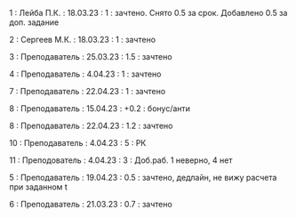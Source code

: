 1 : Лейба П.К. : 18.03.23 : 1 : зачтено. Снято 0.5 за срок. Добавлено 0.5 за доп. задание

2 : Сергеев М.К. : 18.03.23 : 1 : зачтено

3 : Преподаватель : 25.03.23 : 1.5 : зачтено

4 : Преподаватель : 4.04.23 : 1 : зачтено

7 : Преподаватель : 22.04.23 : 1 : зачтено

8 : Преподаватель : 15.04.23 : +0.2 : бонус/анти

8 : Преподаватель : 22.04.23 : 1.2 : зачтено

10 : Преподаватель : 4.04.23 : 5 : РК

11 : Преподователь : 4.04.23 : 3 : Доб.раб. 1 неверно, 4 нет

5 : Преподаватель : 19.04.23 : 0.5 : зачтено, дедлайн, не вижу расчета при заданном t

6 : Преподаватель : 21.03.23 : 0.7 : зачтено

